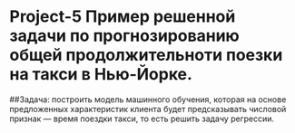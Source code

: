 # Project-5 Пример решенной задачи по прогнозированию общей продолжительноти поезки на такси в Нью-Йорке.
##Задача:
построить модель машинного обучения, которая на основе предложенных характеристик клиента будет предсказывать числовой признак — время поездки такси, то есть решить задачу регрессии.
